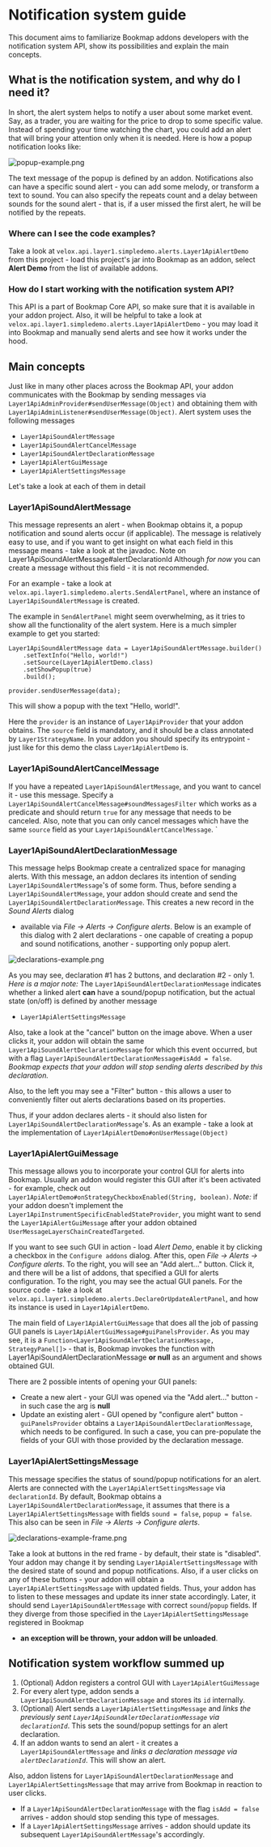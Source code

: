 # Notification system guide

This document aims to familiarize Bookmap addons developers with the notification system API, show
its possibilities and explain the main concepts.

## What is the notification system, and why do I need it?

In short, the alert system helps to notify a user about some market event. Say, as a trader, you are
waiting for the price to drop to some specific value. Instead of spending your time watching the
chart, you could add an alert that will bring your attention only when it is needed. Here is how a
popup notification looks like:

![popup-example.png](../../../../../../../../doc/img/popup-example.png)

The text message of the popup is defined by an addon. Notifications also can have a specific sound
alert - you can add some melody, or transform a text to sound. You can also specify the repeats
count and a delay between sounds for the sound alert - that is, if a user missed the first alert, he
will be notified by the repeats.

### Where can I see the code examples?

Take a look at `velox.api.layer1.simpledemo.alerts.Layer1ApiAlertDemo` from this project - load this
project's jar into Bookmap as an addon, select **Alert Demo** from the list of available addons.

### How do I start working with the notification system API?

This API is a part of Bookmap Core API, so make sure that it is available in your addon project.
Also, it will be helpful to take a look at `velox.api.layer1.simpledemo.alerts.Layer1ApiAlertDemo` -
you may load it into Bookmap and manually send alerts and see how it works under the hood.

## Main concepts

Just like in many other places across the Bookmap API, your addon communicates with the Bookmap by
sending messages via `Layer1ApiAdminProvider#sendUserMessage(Object)` and obtaining them with
`Layer1ApiAdminListener#sendUserMessage(Object)`. Alert system uses the following messages

- `Layer1ApiSoundAlertMessage`
- `Layer1ApiSoundAlertCancelMessage`
- `Layer1ApiSoundAlertDeclarationMessage`
- `Layer1ApiAlertGuiMessage`
- `Layer1ApiAlertSettingsMessage`

Let's take a look at each of them in detail

### Layer1ApiSoundAlertMessage

This message represents an alert - when Bookmap obtains it, a popup notification and sound alerts
occur (if applicable). The message is relatively easy to use, and if you want to get insight on what
each field in this message means - take a look at the javadoc. Note on
Layer1ApiSoundAlertMessage#alertDeclarationId Although _for now_
you can create a message without this field - it is not recommended.

For an example - take a look at `velox.api.layer1.simpledemo.alerts.SendAlertPanel`, where an
instance of `Layer1ApiSoundAlertMessage` is created.

The example in `SendAlertPanel` might seem overwhelming, as it tries to show all the functionality
of the alert system. Here is a much simpler example to get you started:

```
Layer1ApiSoundAlertMessage data = Layer1ApiSoundAlertMessage.builder()
    .setTextInfo("Hello, world!")
    .setSource(Layer1ApiAlertDemo.class)
    .setShowPopup(true)
    .build();
    
provider.sendUserMessage(data);    
```

This will show a popup with the text "Hello, world!".

Here the `provider` is an instance of `Layer1ApiProvider` that your addon obtains. The `source`
field is mandatory, and it should be a class annotated by `Layer1StrategyName`. In your addon you
should specify its entrypoint - just like for this demo the class `Layer1ApiAlertDemo` is.

### Layer1ApiSoundAlertCancelMessage

If you have a repeated `Layer1ApiSoundAlertMessage`, and you want to cancel it - use this message.
Specify a `Layer1ApiSoundAlertCancelMessage#soundMessagesFilter` which works as a predicate and
should return `true` for any message that needs to be canceled. Also, note that you can only cancel
messages which have the same `source` field as your `Layer1ApiSoundAlertCancelMessage`.
`

### Layer1ApiSoundAlertDeclarationMessage

This message helps Bookmap create a centralized space for managing alerts. With this message, an
addon declares its intention of sending `Layer1ApiSoundAlertMessage`'s of some form. Thus, before
sending a
`Layer1ApiSoundAlertMessage`, your addon should create and send
the `Layer1ApiSoundAlertDeclarationMessage`. This creates a new record in the _Sound Alerts_ dialog

- available via _File -> Alerts -> Configure alerts_. Below is an example of this dialog with 2
  alert declarations - one capable of creating a popup and sound notifications, another - supporting
  only popup alert.

![declarations-example.png](../../../../../../../../doc/img/declarations-example.png)

As you may see, declaration #1 has 2 buttons, and declaration #2 - only 1. *Here is a major note:*
The `Layer1ApiSoundAlertDeclarationMessage` indicates whether a linked alert **can** have a
sound/popup notification, but the actual state (on/off) is defined by another message
- `Layer1ApiAlertSettingsMessage`

Also, take a look at the "cancel" button on the image above. When a user clicks it, your addon will
obtain the same `Layer1ApiSoundAlertDeclarationMessage` for which this event occurred, but with a
flag
`Layer1ApiSoundAlertDeclarationMessage#isAdd = false`. _Bookmap expects that your addon will stop
sending alerts described by this declaration._

Also, to the left you may see a "Filter" button - this allows a user to conveniently filter out alerts
declarations based on its properties.

Thus, if your addon declares alerts - it should also listen
for `Layer1ApiSoundAlertDeclarationMessage`'s. As an example - take a look at the implementation
of `Layer1ApiAlertDemo#onUserMessage(Object)`

### Layer1ApiAlertGuiMessage

This message allows you to incorporate your control GUI for alerts into Bookmap. Usually an addon
would register this GUI after it's been activated - for example, check out
`Layer1ApiAlertDemo#onStrategyCheckboxEnabled(String, boolean)`.
_Note:_ if your addon doesn't implement the `Layer1ApiInstrumentSpecificEnabledStateProvider`, you
might want to send the `Layer1ApiAlertGuiMessage` after your addon
obtained `UserMessageLayersChainCreatedTargeted`.

If you want to see such GUI in action - load *Alert Demo*, enable it by clicking a checkbox in
the `Configure addons` dialog. After this, open _File -> Alerts -> Configure alerts_. To the right,
you will see an "Add alert..."
button. Click it, and there will be a list of addons, that specified a GUI for alerts configuration.
To the right, you may see the actual GUI panels. For the source code - take a look at
`velox.api.layer1.simpledemo.alerts.DeclareOrUpdateAlertPanel`, and how its instance is used in
`Layer1ApiAlertDemo`.

The main field of `Layer1ApiAlertGuiMessage` that does all the job of passing GUI panels is
`Layer1ApiAlertGuiMessage#guiPanelsProvider`. As you may see, it is
a `Function<Layer1ApiSoundAlertDeclarationMessage, StrategyPanel[]>` - that is, Bookmap invokes the
function with Layer1ApiSoundAlertDeclarationMessage **or null** as an argument and shows obtained
GUI.

There are 2 possible intents of opening your GUI panels:

- Create a new alert - your GUI was opened via the "Add alert..." button - in such case the arg is
  **null**
- Update an existing alert - GUI opened by "configure alert" button - `guiPanelsProvider` obtains
  a `Layer1ApiSoundAlertDeclarationMessage`, which needs to be configured. In such a case, you can
  pre-populate the fields of your GUI with those provided by the declaration message.

### Layer1ApiAlertSettingsMessage

This message specifies the status of sound/popup notifications for an alert. Alerts are connected
with the `Layer1ApiAlertSettingsMessage` via `declarationId`. By default, Bookmap obtains a
`Layer1ApiSoundAlertDeclarationMessage`, it assumes that there is a `Layer1ApiAlertSettingsMessage`
with fields `sound = false`, `popup = false`. This also can be seen in _File -> Alerts -> Configure
alerts_.

![declarations-example-frame.png](../../../../../../../../doc/img/declarations-example-frame.png)

Take a look at buttons in the red frame - by default, their state is "disabled". Your addon may
change it by sending `Layer1ApiAlertSettingsMessage` with the desired state of sound and popup
notifications. Also, if a user clicks on any of these buttons - your addon will obtain
a `Layer1ApiAlertSettingsMessage`
with updated fields. Thus, your addon has to listen to these messages and update its inner state
accordingly. Later, it should send `Layer1ApiSoundAlertMessage` with correct `sound`/`popup` fields.
If they diverge from those specified in the `Layer1ApiAlertSettingsMessage` registered in Bookmap
- **an exception will be thrown, your addon will be unloaded**.

## Notification system workflow summed up

1. (Optional) Addon registers a control GUI with `Layer1ApiAlertGuiMessage`
2. For every alert type, addon sends a `Layer1ApiSoundAlertDeclarationMessage` and stores its `id`
   internally.
3. (Optional) Alert sends a `Layer1ApiAlertSettingsMessage` and _links the previously sent
   `Layer1ApiSoundAlertDeclarationMessage` via `declarationId`_. This sets the sound/popup settings
   for an alert declaration.
4. If an addon wants to send an alert - it creates a `Layer1ApiSoundAlertMessage` and _links a
   declaration message via `alertDeclarationId`_. This will show an alert.

Also, addon listens for `Layer1ApiSoundAlertDeclarationMessage` and `Layer1ApiAlertSettingsMessage`
that may arrive from Bookmap in reaction to user clicks.

- If a `Layer1ApiSoundAlertDeclarationMessage` with the flag `isAdd = false` arrives - addon should
  stop sending this type of messages.
- If a `Layer1ApiAlertSettingsMessage` arrives - addon should update its
  subsequent `Layer1ApiSoundAlertMessage`'s accordingly.

